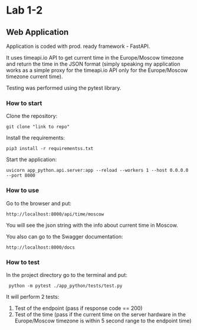# Lab 1-2
## Web Application
Application is coded with prod. ready framework - FastAPI.

It uses timeapi.io API to get current time in the 
Europe/Moscow timezone and return the time in the JSON format (simply speaking my application works as a simple proxy
for the timeapi.io API only for the Europe/Moscow timezone current time).

Testing was performed using the pytest library.

### How to start
Clone the repository:

`git clone "link to repo"`

Install the requirements:

`pip3 install -r requirementss.txt`

Start the application:

`uvicorn app_python.api.server:app --reload --workers 1 --host 0.0.0.0 --port 8000`

### How to use
Go to the browser and put:

`http://localhost:8000/api/time/moscow`

You will see the json string with the info about current time in Moscow.

You also can go to the Swagger documentation:

`http://localhost:8000/docs`

### How to test
In the project directory go to the terminal and put:

` python -m pytest ./app_python/tests/test.py`

It will perform 2 tests:
1. Test of the endpoint (pass if response code == 200)
2. Test of the time (pass if the current time on the server hardware in the Europe/Moscow
timezone is within 5 second range to the endpoint time)